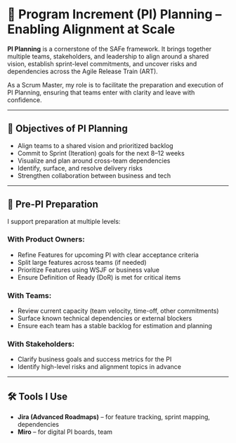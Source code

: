 # 📅 Program Increment (PI) Planning – Enabling Alignment at Scale

**PI Planning** is a cornerstone of the SAFe framework. It brings together multiple teams, stakeholders, and leadership to align around a shared vision, establish sprint-level commitments, and uncover risks and dependencies across the Agile Release Train (ART).

As a Scrum Master, my role is to facilitate the preparation and execution of PI Planning, ensuring that teams enter with clarity and leave with confidence.

---

## 🎯 Objectives of PI Planning

- Align teams to a shared vision and prioritized backlog
- Commit to Sprint (Iteration) goals for the next 8–12 weeks
- Visualize and plan around cross-team dependencies
- Identify, surface, and resolve delivery risks
- Strengthen collaboration between business and tech

---

## 🧾 Pre-PI Preparation

I support preparation at multiple levels:

### With Product Owners:
- Refine Features for upcoming PI with clear acceptance criteria
- Split large features across teams (if needed)
- Prioritize Features using WSJF or business value
- Ensure Definition of Ready (DoR) is met for critical items

### With Teams:
- Review current capacity (team velocity, time-off, other commitments)
- Surface known technical dependencies or external blockers
- Ensure each team has a stable backlog for estimation and planning

### With Stakeholders:
- Clarify business goals and success metrics for the PI
- Identify high-level risks and alignment topics in advance

---

## 🛠️ Tools I Use

- **Jira (Advanced Roadmaps)** – for feature tracking, sprint mapping, dependencies
- **Miro** – for digital PI boards, team
